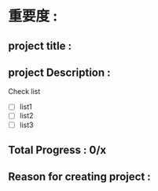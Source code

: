 # 重要度 :
## project title :
## project Description :
Check list
- [ ] list1
- [ ] list2
- [ ] list3
## Total Progress : 0/x
## Reason for creating project : 
